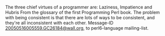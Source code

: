 The three chief virtues of a programmer are: Laziness, Impatience and Hubris
From the glossary of the first Programming Perl book.
The problem with being consistent is that there are lots of ways to be consistent, and they're all inconsistent with each other.
Message-ID <20050516005559.GC26184@wall.org>, to perl6-language mailing-list.